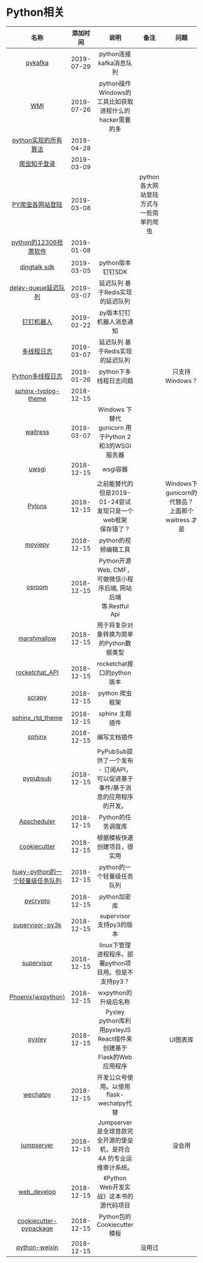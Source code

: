 # Python相关

名称|添加时间|说明|备注|问题|star数量
:---:|:---:|:---:|:---:|:---:|:--:
[pykafka](https://github.com/Parsely/pykafka)|2019-07-29|python连接kafka消息队列|||940
[WMI](https://pypi.org/project/WMI/)|2019-07-26|python操作Windows的工具比如获取进程什么的 hacker需要的多|||
[python实现的所有算法](https://github.com/TheAlgorithms/Python)|2019-04-28||||28024
[爬虫知乎登录](https://github.com/zkqiang/Zhihu-Login)|2019-03-09||||
[PY爬虫各网站登陆](https://github.com/CriseLYJ/awesome-python-login-model)|2019-03-08||python各大网站登陆方式与一些简单的爬虫||
[python的12306抢票软件](https://github.com/testerSunshine/12306)|2019-01-08||||
[dingtalk sdk](https://github.com/007gzs/dingtalk-sdk)|2019-03-05|python版本钉钉SDK|||
[delay-queue延迟队列](https://github.com/ouqiang/delay-queue)|2019-03-07|延迟队列 基于Redis实现的延迟队列|||
[钉钉机器人](https://github.com/zhuifengshen/DingtalkChatbot)|2019-02-22|py版本钉钉机器人消息通知|||
[多线程日志](https://github.com/ouqiang/delay-queue)|2019-03-07|延迟队列 基于Redis实现的延迟队列|||
[Python多线程日志](https://github.com/Preston-Landers/concurrent-log-handler)|2019-01-26|python下多线程日志问题||只支持Windows？|
[sphinx-typlog-theme](https://github.com/typlog/sphinx-typlog-theme)|2018-12-15|      |||
[waitress](https://github.com/Pylons/waitress)|2019-03-07| Windows 下替代 gunicorn 用于Python 2和3的WSGI服务器      |||
[uwsgi](https://github.com/unbit/uwsgi)|2018-12-15|wsgi容器|||
[Pylons](https://github.com/Pylons/pylons)|2018-12-15|之前能替代的<br>但是2019-01-24尝试发现只是一个web框架<br>保存错了？ ||Windows下gunicorn的代替品？ <br>  上面那个 waitress 才是|
[moviepy](https://github.com/Zulko/moviepy)|2018-12-15|python的视频编辑工具|||
[osroom](https://github.com/osroom/osroom)|2018-12-15|Python开源Web, CMF，可做微信小程序后端, 网站后端等.Restful Api |||
[marshmallow](https://github.com/marshmallow-code/marshmallow)|2018-12-15|用于将复杂对象转换为简单的Python数据类型|||
[rocketchat_API](https://github.comjadolg/rocketchat_API)|2018-12-15|rocketchat接口的python版本|||
[scrapy](https://github.com/scrapy/scrapy)|2018-12-15|python 爬虫框架|||
[sphinx_rtd_theme](https://github.com/rtfd/sphinx_rtd_theme)|2018-12-15|sphinx 主题插件|||
[sphinx](https://github.com/sphinx-doc/sphinx)|2018-12-15|编写文档插件|||
[pypubsub](https://github.com/schollii/pypubsub)|2018-12-15|PyPubSub提供了一个发布 - 订阅API，<br>可以促进基于事件/基于消息的应用程序的开发。|||
[Apscheduler](https://github.com/agronholm/apscheduler)|2018-12-15|Python的任务调度库|||
[cookiecutter](https://github.com/audreyr/cookiecutter)|2018-12-15|根据模板快速创建项目，很实用|||
[huey-python的一个轻量级任务队列](https://github.com/coleifer/huey)|2018-12-15|python的一个轻量级任务队列 |||
[pycrypto](https://github.com/dlitz/pycrypto)|2018-12-15|python加密库|||
[supervisor-py3k](https://github.com/orgsea/supervisor-py3k)|2018-12-15|supervisor 支持py3的版本|||
[supervisor](https://github.com/Supervisor/supervisor)|2018-12-15|linux下管理进程程序。部署python项目用。但是不支持py3？|||
[Phoenix(wxpython)](https://github.com/wxWidgets/Phoenix)|2018-12-15|wxpython的升级后名称|||
[pyxley](https://github.com/stitchfix/pyxley)|2018-12-15|Pyxley python库利用pyxleyJS React组件来创建基于Flask的Web应用程序||UI图表库|
[wechatpy](https://github.com/jxtech/wechatpy)|2018-12-15|开发公众号使用。以使用flask-wechatpy代替|||
[jumpserver](https://github.com/jumpserver/jumpserver)|2018-12-15|Jumpserver是全球首款完全开源的堡垒机，是符合 4A 的专业运维审计系统。||没会用|
[web_develop](https://github.com/dongweiming/web_develop)|2018-12-15|《Python Web开发实战》这本书的源代码项目|||
[cookiecutter-pypackage](https://github.com/audreyr/cookiecutter-pypackage)|2018-12-15|Python包的Cookiecutter模板|||
[python-weixin](https://github.com/gusibi/python-weixin)|2018-12-15||没用过||

  